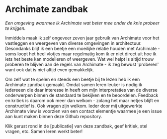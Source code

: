 # Archimate zandbak
*Een omgeving waarmee ik Archimate wat beter mee onder de knie probeer te krijgen.*

Inmiddels maak ik zelf ongeveer zeven jaar gebruik van Archimate voor het vastleggen en weergeven van diverse omgevingen in architectuur. Desondanks blijf ik een beetje een moeilijke relatie houden met Archimate - soms loopt het heel vlotjes maar regelmatig kom ik er niet direct uit hoe ik iets het beste kan modelleren of weergeven. Wat wel helpt is altijd trouw proberen te blijven aan de regels van Archimate - ik zeg bewust 'proberen' want ook dat is niet altijd even gemakkelijk.

Om zelf wat te spelen en steeds een beetje bij te lezen heb ik een Archimate zandbak gemaakt. Omdat samen leren leuker is nodig ik iedereeen die daar interesse in heeft om mijn interpretaties van de diverse onderwerpen binnen de standaard te bekijken en te beoordelen. Feedback en kritiek is daarom ook meer dan welkom - zolang het maar netjes blijft en constructief is. Ook vragen zijn welkom. Ieder door mij uitgewerkte Archimate view is voorzien van een contact elementje waarmee je een issue aan kunt maken binnen deze Github repository. 

Klik gerust rond in de [publicatie] van deze zandbak, geef kritiek, stel vragen, etc. Samen leren werkt beter!
